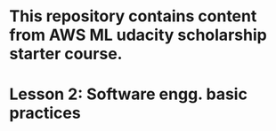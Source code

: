 # This repository contains content from AWS ML udacity scholarship starter course.

# Lesson 2: Software engg. basic practices
